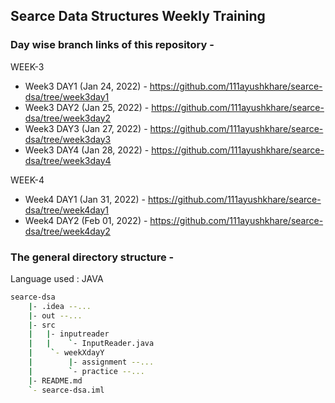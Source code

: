 ## Searce Data Structures Weekly Training

### Day wise branch links of this repository - 

WEEK-3
* Week3 DAY1 (Jan 24, 2022) - https://github.com/111ayushkhare/searce-dsa/tree/week3day1
* Week3 DAY2 (Jan 25, 2022) - https://github.com/111ayushkhare/searce-dsa/tree/week3day2
* Week3 DAY3 (Jan 27, 2022) - https://github.com/111ayushkhare/searce-dsa/tree/week3day3
* Week3 DAY4 (Jan 28, 2022) - https://github.com/111ayushkhare/searce-dsa/tree/week3day4


WEEK-4
* Week4 DAY1 (Jan 31, 2022) - https://github.com/111ayushkhare/searce-dsa/tree/week4day1
* Week4 DAY2 (Feb 01, 2022) - https://github.com/111ayushkhare/searce-dsa/tree/week4day2

### The general directory structure -
Language used : JAVA
```sh
searce-dsa
    |- .idea --...
    |- out --...
    |- src
    |   |- inputreader
    |   |    `- InputReader.java
    |    `- weekXdayY
    |        |- assignment --...
    |        `- practice --...
    |- README.md
    `- searce-dsa.iml
```
